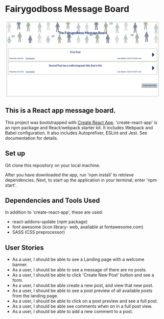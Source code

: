 # Fairygodboss Message Board

![alt-text](./src/img/ScreenShot.png)

## This is a React app message board. 

This project was bootstrapped with [Create React App](https://github.com/facebookincubator/create-react-app). 'create-react-app' is an npm package and React/webpack starter kit. It includes Webpack and Babel configuration. It also includes Autoprefixer, ESLint and Jest. See documentation for details. 

## Set up
Git clone this repository on your local machine. 

After you have downloaded the app, run 'npm install' to retrieve dependencies. Next, to start up the application in your terminal, enter 'npm start'.

## Dependencies and Tools Used

In addition to 'create-react-app', these are used:

* react-addons-update (npm package)
* font awesome (icon library- web, available at fontawesome.com)
* SASS (CSS preprocessor)

## User Stories
* As a user, I should be able to see a Landing page with a welcome banner.
* As a user, I should be able to see a message of there are no posts. 
* As a user, I should be able to click 'Create New Post' button and see a form.
* As a user, I should be able create a new post, and view that new post.
* As a user, I should be able to see a post preview of all available posts from the landing page.
* As a user, I should be able to click on a post preview and see a full post. 
* As a user, I should be able see comments when on in a full post view.
* As a user, I should be able to add a new comment to a post.





